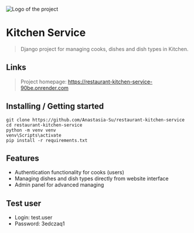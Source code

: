 ![Logo of the project](https://raw.githubusercontent.com/jehna/readme-best-practices/master/sample-logo.png)

# Kitchen Service
> Django project for managing cooks, dishes and dish types in Kitchen.

## Links
>Project homepage: https://restaurant-kitchen-service-90be.onrender.com

## Installing / Getting started

```shell
git clone https://github.com/Anastasia-Su/restaurant-kitchen-service
cd restaurant-kitchen-service
python -m venv venv
venv\Scripts\activate
pip install -r requirements.txt
```

## Features

* Authentication functionality for cooks (users)
* Managing dishes and dish types directly from website interface
* Admin panel for advanced managing

## Test user
* Login: test.user
* Password: 3edczaq1
